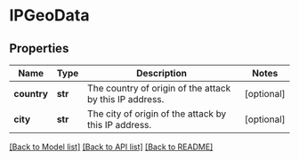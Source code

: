 # IPGeoData

## Properties
Name | Type | Description | Notes
------------ | ------------- | ------------- | -------------
**country** | **str** | The country of origin of the attack by this IP address. | [optional] 
**city** | **str** | The city of origin of the attack by this IP address. | [optional] 

[[Back to Model list]](../README.md#documentation-for-models) [[Back to API list]](../README.md#documentation-for-api-endpoints) [[Back to README]](../README.md)

